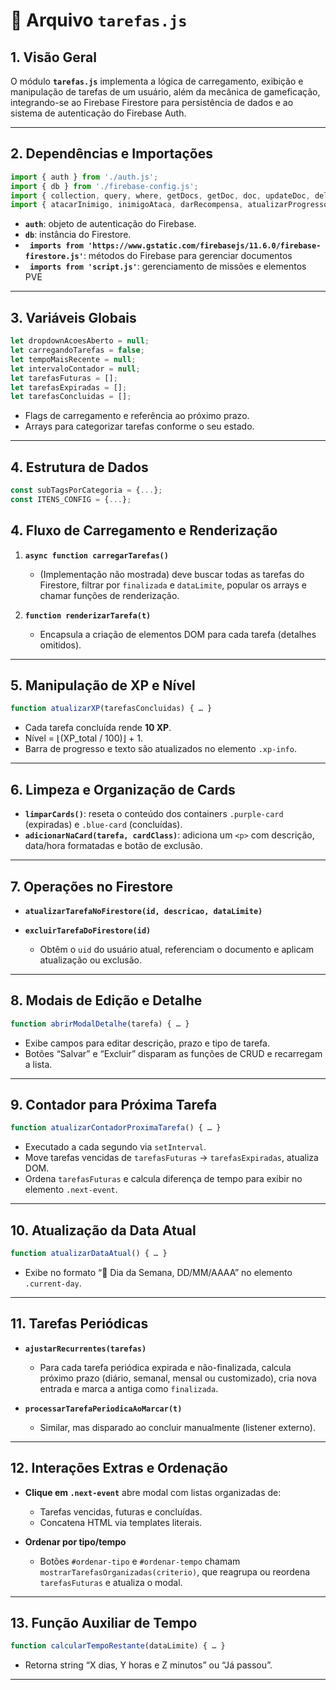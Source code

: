 # 📄 Arquivo `tarefas.js`

## 1. Visão Geral

O módulo **`tarefas.js`** implementa a lógica de carregamento, exibição e manipulação de tarefas de um usuário, além da mecânica de gameficação, integrando-se ao Firebase Firestore para persistência de dados e ao sistema de autenticação do Firebase Auth.

---

## 2. Dependências e Importações

```js
import { auth } from './auth.js';
import { db } from './firebase-config.js';
import { collection, query, where, getDocs, getDoc, doc, updateDoc, deleteDoc, Timestamp, addDoc, increment, arrayUnion, setDoc, serverTimestamp } from 'https://www.gstatic.com/firebasejs/11.6.0/firebase-firestore.js';
import { atacarInimigo, inimigoAtaca, darRecompensa, atualizarProgressoMissoes, mostrarMissoesDiarias } from './script.js';
```

* **`auth`**: objeto de autenticação do Firebase.
* **`db`**: instância do Firestore.
* **` imports from 'https://www.gstatic.com/firebasejs/11.6.0/firebase-firestore.js'`**: métodos do Firebase para gerenciar documentos
* **` imports from 'script.js'`**: gerenciamento de missões e elementos PVE

---

## 3. Variáveis Globais

```js
let dropdownAcoesAberto = null;
let carregandoTarefas = false;
let tempoMaisRecente = null;
let intervaloContador = null;
let tarefasFuturas = [];
let tarefasExpiradas = [];
let tarefasConcluidas = [];
```

* Flags de carregamento e referência ao próximo prazo.
* Arrays para categorizar tarefas conforme o seu estado.
---

## 4. Estrutura de Dados

```js
const subTagsPorCategoria = {...};
const ITENS_CONFIG = {...};
```

## 4. Fluxo de Carregamento e Renderização

1. **`async function carregarTarefas()`**

   * (Implementação não mostrada) deve buscar todas as tarefas do Firestore, filtrar por `finalizada` e `dataLimite`, popular os arrays e chamar funções de renderização.
2. **`function renderizarTarefa(t)`**

   * Encapsula a criação de elementos DOM para cada tarefa (detalhes omitidos).

---

## 5. Manipulação de XP e Nível

```js
function atualizarXP(tarefasConcluidas) { … }
```

* Cada tarefa concluída rende **10 XP**.
* Nível = ⌊(XP\_total / 100)⌋ + 1.
* Barra de progresso e texto são atualizados no elemento `.xp-info`.

---

## 6. Limpeza e Organização de Cards

* **`limparCards()`**: reseta o conteúdo dos containers `.purple-card` (expiradas) e `.blue-card` (concluídas).
* **`adicionarNaCard(tarefa, cardClass)`**: adiciona um `<p>` com descrição, data/hora formatadas e botão de exclusão.

---

## 7. Operações no Firestore

* **`atualizarTarefaNoFirestore(id, descricao, dataLimite)`**
* **`excluirTarefaDoFirestore(id)`**

  * Obtêm o `uid` do usuário atual, referenciam o documento e aplicam atualização ou exclusão.

---

## 8. Modais de Edição e Detalhe

```js
function abrirModalDetalhe(tarefa) { … }
```

* Exibe campos para editar descrição, prazo e tipo de tarefa.
* Botões “Salvar” e “Excluir” disparam as funções de CRUD e recarregam a lista.

---

## 9. Contador para Próxima Tarefa

```js
function atualizarContadorProximaTarefa() { … }
```

* Executado a cada segundo via `setInterval`.
* Move tarefas vencidas de `tarefasFuturas` → `tarefasExpiradas`, atualiza DOM.
* Ordena `tarefasFuturas` e calcula diferença de tempo para exibir no elemento `.next-event`.

---

## 10. Atualização da Data Atual

```js
function atualizarDataAtual() { … }
```

* Exibe no formato “📅 Dia da Semana, DD/MM/AAAA” no elemento `.current-day`.

---

## 11. Tarefas Periódicas

* **`ajustarRecurrentes(tarefas)`**

  * Para cada tarefa periódica expirada e não-finalizada, calcula próximo prazo (diário, semanal, mensal ou customizado), cria nova entrada e marca a antiga como `finalizada`.
* **`processarTarefaPeriodicaAoMarcar(t)`**

  * Similar, mas disparado ao concluir manualmente (listener externo).

---

## 12. Interações Extras e Ordenação

* **Clique em `.next-event`** abre modal com listas organizadas de:

  * Tarefas vencidas, futuras e concluídas.
  * Concatena HTML via templates literais.
* **Ordenar por tipo/tempo**

  * Botões `#ordenar-tipo` e `#ordenar-tempo` chamam `mostrarTarefasOrganizadas(criterio)`, que reagrupa ou reordena `tarefasFuturas` e atualiza o modal.

---

## 13. Função Auxiliar de Tempo

```js
function calcularTempoRestante(dataLimite) { … }
```

* Retorna string “X dias, Y horas e Z minutos” ou “Já passou”.


---

